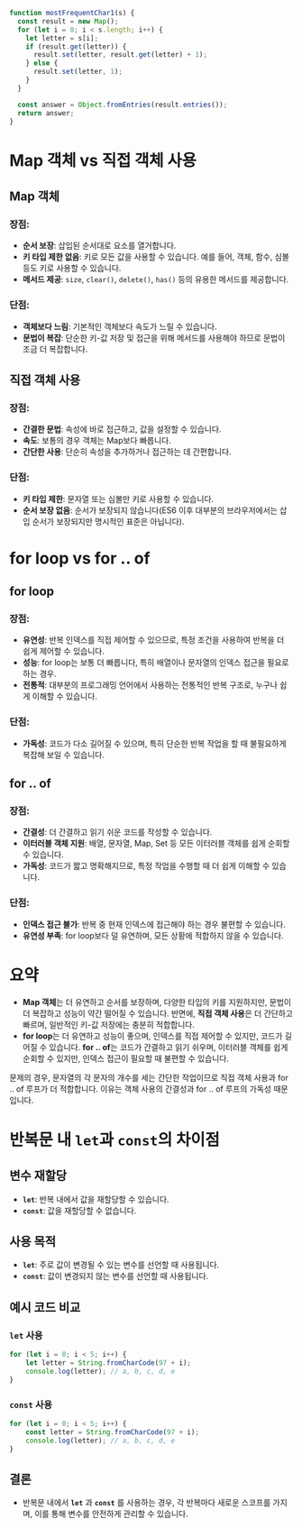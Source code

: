 ```javascript
function mostFrequentChar1(s) {
  const result = new Map();
  for (let i = 0; i < s.length; i++) {
    let letter = s[i];
    if (result.get(letter)) {
      result.set(letter, result.get(letter) + 1);
    } else {
      result.set(letter, 1);
    }
  }

  const answer = Object.fromEntries(result.entries());
  return answer;
}
```

# Map 객체 vs 직접 객체 사용

## Map 객체

### 장점:
- **순서 보장**: 삽입된 순서대로 요소를 열거합니다.
- **키 타입 제한 없음**: 키로 모든 값을 사용할 수 있습니다. 예를 들어, 객체, 함수, 심볼 등도 키로 사용할 수 있습니다.
- **메서드 제공**: `size`, `clear()`, `delete()`, `has()` 등의 유용한 메서드를 제공합니다.

### 단점:
- **객체보다 느림**: 기본적인 객체보다 속도가 느릴 수 있습니다.
- **문법이 복잡**: 단순한 키-값 저장 및 접근을 위해 메서드를 사용해야 하므로 문법이 조금 더 복잡합니다.

## 직접 객체 사용

### 장점:
- **간결한 문법**: 속성에 바로 접근하고, 값을 설정할 수 있습니다.
- **속도**: 보통의 경우 객체는 Map보다 빠릅니다.
- **간단한 사용**: 단순히 속성을 추가하거나 접근하는 데 간편합니다.

### 단점:
- **키 타입 제한**: 문자열 또는 심볼만 키로 사용할 수 있습니다.
- **순서 보장 없음**: 순서가 보장되지 않습니다(ES6 이후 대부분의 브라우저에서는 삽입 순서가 보장되지만 명시적인 표준은 아닙니다).

# for loop vs for .. of

## for loop

### 장점:
- **유연성**: 반복 인덱스를 직접 제어할 수 있으므로, 특정 조건을 사용하여 반복을 더 쉽게 제어할 수 있습니다.
- **성능**: for loop는 보통 더 빠릅니다, 특히 배열이나 문자열의 인덱스 접근을 필요로 하는 경우.
- **전통적**: 대부분의 프로그래밍 언어에서 사용하는 전통적인 반복 구조로, 누구나 쉽게 이해할 수 있습니다.

### 단점:
- **가독성**: 코드가 다소 길어질 수 있으며, 특히 단순한 반복 작업을 할 때 불필요하게 복잡해 보일 수 있습니다.

## for .. of

### 장점:
- **간결성**: 더 간결하고 읽기 쉬운 코드를 작성할 수 있습니다.
- **이터러블 객체 지원**: 배열, 문자열, Map, Set 등 모든 이터러블 객체를 쉽게 순회할 수 있습니다.
- **가독성**: 코드가 짧고 명확해지므로, 특정 작업을 수행할 때 더 쉽게 이해할 수 있습니다.

### 단점:
- **인덱스 접근 불가**: 반복 중 현재 인덱스에 접근해야 하는 경우 불편할 수 있습니다.
- **유연성 부족**: for loop보다 덜 유연하며, 모든 상황에 적합하지 않을 수 있습니다.

# 요약

- **Map 객체**는 더 유연하고 순서를 보장하며, 다양한 타입의 키를 지원하지만, 문법이 더 복잡하고 성능이 약간 떨어질 수 있습니다. 반면에, **직접 객체 사용**은 더 간단하고 빠르며, 일반적인 키-값 저장에는 충분히 적합합니다.
- **for loop**는 더 유연하고 성능이 좋으며, 인덱스를 직접 제어할 수 있지만, 코드가 길어질 수 있습니다. **for .. of**는 코드가 간결하고 읽기 쉬우며, 이터러블 객체를 쉽게 순회할 수 있지만, 인덱스 접근이 필요할 때 불편할 수 있습니다.

문제의 경우, 문자열의 각 문자의 개수를 세는 간단한 작업이므로 직접 객체 사용과 for .. of 루프가 더 적합합니다. 이유는 객체 사용의 간결성과 for .. of 루프의 가독성 때문입니다.

# 반복문 내 `let`과 `const`의 차이점

## 변수 재할당
- **`let`**: 반복 내에서 값을 재할당할 수 있습니다.
- **`const`**: 값을 재할당할 수 없습니다.

## 사용 목적
- **`let`**: 주로 값이 변경될 수 있는 변수를 선언할 때 사용됩니다.
- **`const`**: 값이 변경되지 않는 변수를 선언할 때 사용됩니다.

## 예시 코드 비교

### `let` 사용
```javascript
for (let i = 0; i < 5; i++) {
    let letter = String.fromCharCode(97 + i);
    console.log(letter); // a, b, c, d, e
}
```

### `const` 사용
```javascript
for (let i = 0; i < 5; i++) {
    const letter = String.fromCharCode(97 + i);
    console.log(letter); // a, b, c, d, e
}
```

## 결론
- 반복문 내에서 **`let`** 과 **`const`** 를 사용하는 경우, 각 반복마다 새로운 스코프를 가지며, 이를 통해 변수를 안전하게 관리할 수 있습니다.